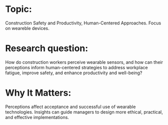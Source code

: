 # Topic: 
Construction Safety and Productivity, Human-Centered Approaches. Focus on weareble devices.

# Research question:
How do construction workers perceive wearable sensors, and how can their perceptions inform human-centered strategies to address workplace fatigue, improve safety, and enhance productivity and well-being?

# Why It Matters: 
Perceptions affect acceptance and successful use of wearable technologies. Insights can guide managers to design more ethical, practical, and effective implementations.
